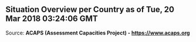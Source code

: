 ## Situation Overview per Country as of Tue, 20 Mar 2018 03:24:06 GMT

Source: **ACAPS (Assessment Capacities Project) - https://www.acaps.org**